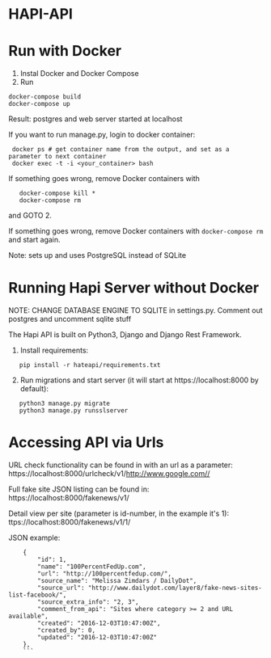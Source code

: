 # HAPI-API

# Run with Docker

1. Instal Docker and Docker Compose
2. Run 

```
docker-compose build
docker-compose up
```

Result: postgres and web server started at localhost

If you want to run manage.py, login to docker container:

```
 docker ps # get container name from the output, and set as a parameter to next container
 docker exec -t -i <your_container> bash
```


If something goes wrong, remove Docker containers with 
```
   docker-compose kill *
   docker-compose rm
```

and GOTO 2.

If something goes wrong, remove Docker containers with `docker-compose rm` and start again.

Note: sets up and uses PostgreSQL instead of SQLite


# Running Hapi Server without Docker

NOTE: CHANGE DATABASE ENGINE TO SQLITE in settings.py. Comment out postgres and uncomment sqlite stuff

The Hapi API is built on Python3, Django and Django Rest Framework.

1. Install requirements: 
```
   pip install -r hateapi/requirements.txt
```

2. Run migrations and start server (it will start at https://localhost:8000 by default):

```
   python3 manage.py migrate
   python3 manage.py runsslserver
```


# Accessing API via Urls

URL check functionality can be found in with an url as a parameter: https://localhost:8000/urlcheck/v1/http://www.google.com//


Full fake site JSON listing can be found in: https://localhost:8000/fakenews/v1/


Detail view per site (parameter is id-number, in the example it's 1): ttps://localhost:8000/fakenews/v1/1/

JSON example:

```
    {
        "id": 1,
        "name": "100PercentFedUp.com",
        "url": "http://100percentfedup.com/",
        "source_name": "Melissa Zimdars / DailyDot",
        "source_url": "http://www.dailydot.com/layer8/fake-news-sites-list-facebook/",
        "source_extra_info": "2, 3",
        "comment_from_api": "Sites where category >= 2 and URL available",
        "created": "2016-12-03T10:47:00Z",
        "created_by": 0,
        "updated": "2016-12-03T10:47:00Z"
    },
    ```
